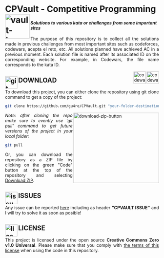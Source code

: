 # CPVault - Competitive Programming <img src="https://static.wikia.nocookie.net/minecraft_gamepedia/images/4/46/Minecart_with_Chest_BE3.png/revision/latest?cb=20201124193416" alt="vault-icon" width="80" height="80" align="left"/>
#### *Solutions to various kata or challenges from some important sites*

<p align="justify">The purpose of this repository is to collect all the solutions made in previous challenges from most important sites such us codeforces, codewars, acepta el reto, etc. All solutions planned have achieved AC in a previous moment. Each solution file is named after its associated ID on the corresponding website. For example, in Codewars, the file name corresponds to the kata ID.</p>

<img src="https://docs.codewars.com/logo.svg" alt="codewars-icon" width="40" height="40" align="right"/>
<img src="https://play-lh.googleusercontent.com/-9azrA7GgyNpNVfHRI5xLhRyy4OuqevecUAjUFFfpJccTGHkdd4oXYfw11Z5-jxlDRM" alt="codewars-icon" width="40" height="40" align="right"/>

## DOWNLOAD <img src="https://gitforwindows.org/img/gwindows_logo.png" alt="git-icon" width="40" height="40" align="left"/>

<p align="justify">To download this project, you can either clone the repository using git clone command to get a copy of the project:</p>

```bash
git clone https://github.com/gu4re/CPVault.git "your-folder-destination"
```` 

<img src="https://imgur.com/5lNegb4.png" align="right" alt="download-zip-button" width="280" height="230"/>
<p align="justify"><i>Note: after cloning the repo make sure to evently use 'git pull' command to get future versions of the project in your local folder:</i></p>

```bash
git pull
````

<p align="justify">Or, you can download the repository as a ZIP file by clicking on the green "Code" button at the top of the repository and selecting <a href="https://github.com/gu4re/CPVault/archive/refs/heads/main.zip">Download ZIP</a>.</p>

## ISSUES <img src="https://www.clker.com/cliparts/9/1/4/0/11954322131712176739question_mark_naught101_02.svg.hi.png" alt="issues-icon" width="40" height="40" align="left"/>

<p align="justify">Any issue can be reported <a href="https://github.com/gu4re/gu4re/issues">here<a> including as header <b>"CPVAULT ISSUE"</b> and I will try to solve it as soon as posible!</p>

## LICENSE <img src="https://www.logomed-gabinet.pl/wp-content/uploads/2021/06/license-icon-2793454.png" alt="license-icon" width="40" height="40" align="left"/>

<p align="justify">This project is licensed under the open source <b>Creative Commons Zero v1.0 Universal</b>. Please make sure that you comply with <a href="https://github.com/gu4re/CPVault/blob/main/LICENSE">the terms of this license<a> when using the code in this repository.</p>
